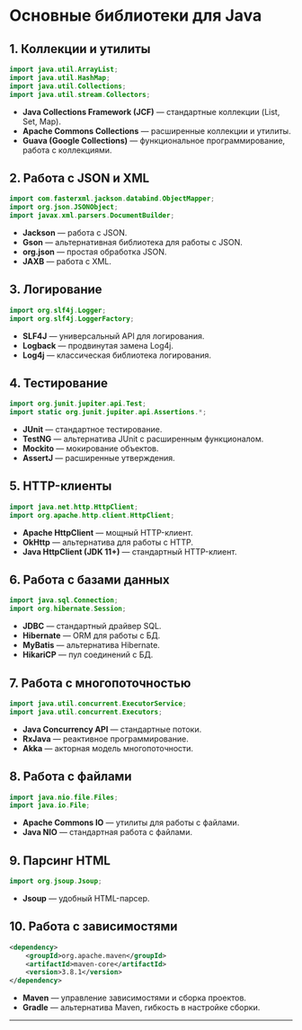 # Основные библиотеки для Java        

## 1. Коллекции и утилиты

```java
import java.util.ArrayList;
import java.util.HashMap;
import java.util.Collections;
import java.util.stream.Collectors;
```

- **Java Collections Framework (JCF)** — стандартные коллекции (List, Set, Map).
- **Apache Commons Collections** — расширенные коллекции и утилиты.
- **Guava (Google Collections)** — функциональное программирование, работа с коллекциями.

## 2. Работа с JSON и XML

```java
import com.fasterxml.jackson.databind.ObjectMapper;
import org.json.JSONObject;
import javax.xml.parsers.DocumentBuilder;
```

- **Jackson** — работа с JSON.
- **Gson** — альтернативная библиотека для работы с JSON.
- **org.json** — простая обработка JSON.
- **JAXB** — работа с XML.

## 3. Логирование

```java
import org.slf4j.Logger;
import org.slf4j.LoggerFactory;
```

- **SLF4J** — универсальный API для логирования.
- **Logback** — продвинутая замена Log4j.
- **Log4j** — классическая библиотека логирования.

## 4. Тестирование

```java
import org.junit.jupiter.api.Test;
import static org.junit.jupiter.api.Assertions.*;
```

- **JUnit** — стандартное тестирование.
- **TestNG** — альтернатива JUnit с расширенным функционалом.
- **Mockito** — мокирование объектов.
- **AssertJ** — расширенные утверждения.

## 5. HTTP-клиенты

```java
import java.net.http.HttpClient;
import org.apache.http.client.HttpClient;
```

- **Apache HttpClient** — мощный HTTP-клиент.
- **OkHttp** — альтернатива для работы с HTTP.
- **Java HttpClient (JDK 11+)** — стандартный HTTP-клиент.

## 6. Работа с базами данных

```java
import java.sql.Connection;
import org.hibernate.Session;
```

- **JDBC** — стандартный драйвер SQL.
- **Hibernate** — ORM для работы с БД.
- **MyBatis** — альтернатива Hibernate.
- **HikariCP** — пул соединений с БД.

## 7. Работа с многопоточностью

```java
import java.util.concurrent.ExecutorService;
import java.util.concurrent.Executors;
```

- **Java Concurrency API** — стандартные потоки.
- **RxJava** — реактивное программирование.
- **Akka** — акторная модель многопоточности.

## 8. Работа с файлами

```java
import java.nio.file.Files;
import java.io.File;
```

- **Apache Commons IO** — утилиты для работы с файлами.
- **Java NIO** — стандартная работа с файлами.

## 9. Парсинг HTML

```java
import org.jsoup.Jsoup;
```

- **Jsoup** — удобный HTML-парсер.

## 10. Работа с зависимостями

```xml
<dependency>
    <groupId>org.apache.maven</groupId>
    <artifactId>maven-core</artifactId>
    <version>3.8.1</version>
</dependency>
```

- **Maven** — управление зависимостями и сборка проектов.
- **Gradle** — альтернатива Maven, гибкость в настройке сборки.

---

